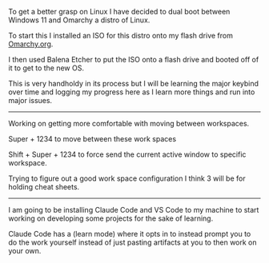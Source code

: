 To get a better grasp on Linux I have decided to dual boot between Windows 11 and Omarchy a distro of Linux. 

To start this I installed an ISO for this distro onto my flash drive from [Omarchy.org](https://omarchy.org/).

I then used Balena Etcher to put the ISO onto a flash drive and booted off of it to get to the new OS.

This is very handholdy in its process but I will be learning the major keybind over time and logging my progress here as I learn more things and run into major issues.

---
Working on getting more comfortable with moving between workspaces. 

Super + 1234 to move between these work spaces 

Shift + Super + 1234 to force send the current active window to specific workspace.

Trying to figure out a good work space configuration I think 3 will be for holding cheat sheets.

---

I am going to be installing Claude Code and VS Code to my machine to start working on developing some projects for the sake of learning. 

Claude Code has a (learn mode) where it opts in to instead prompt you to do the work yourself instead of just pasting artifacts at you to then work on your own.

